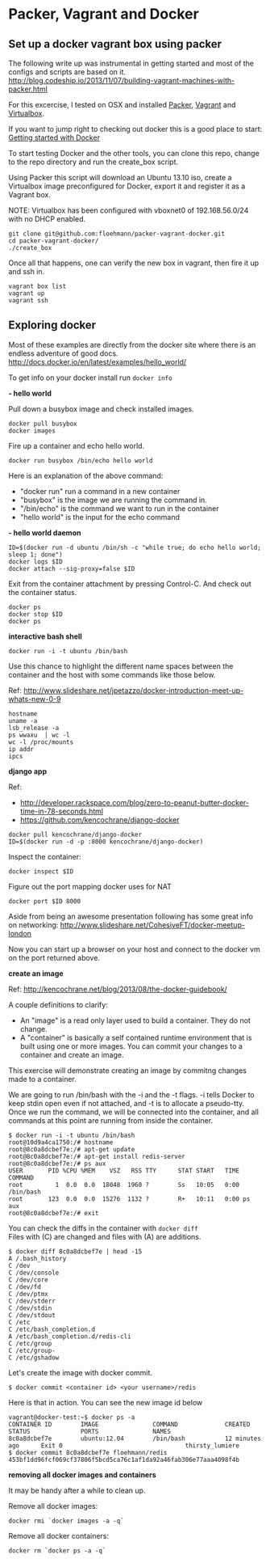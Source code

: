 Packer, Vagrant and Docker
==========================

Set up a docker vagrant box using packer
----


The following write up was instrumental in getting started and most of the configs and scripts are based on it.
http://blog.codeship.io/2013/11/07/building-vagrant-machines-with-packer.html


For this excercise, I tested on OSX and installed [Packer](http://www.packer.io/intro/getting-started/setup.html), [Vagrant](https://docs.vagrantup.com/v2/installation/) and [Virtualbox](https://www.virtualbox.org/wiki/Downloads).

If you want to jump right to checking out docker this is a good place to start: [Getting started with Docker](https://www.docker.io/gettingstarted/)

To start testing Docker and the other tools, you can clone this repo, change to the repo directory and run the create_box script.

Using Packer this script  will download an Ubuntu 13.10 iso, create a Virtualbox image preconfigured for Docker, export it and register it as a Vagrant box.

NOTE: Virtualbox has been configured with vboxnet0 of 192.168.56.0/24 with no DHCP enabled.

```
git clone git@github.com:floehmann/packer-vagrant-docker.git
cd packer-vagrant-docker/
./create_box
```

Once all that happens, one can verify the new box in vagrant, then fire it up and ssh in.


```
vagrant box list
vagrant up
vagrant ssh
```

Exploring docker
----


Most of these examples are directly from the docker site where there is an endless adventure of good docs.
http://docs.docker.io/en/latest/examples/hello_world/


To get info on your docker install run ```docker info```


**- hello world**

Pull down a busybox image and check installed images.

```
docker pull busybox
docker images
```

Fire up a container and echo hello world.

```
docker run busybox /bin/echo hello world
```

Here is an explanation of the above command: 

* "docker run" run a command in a new container
* "busybox" is the image we are running the command in.
* "/bin/echo" is the command we want to run in the container
* "hello world" is the input for the echo command


**- hello world daemon**

```
ID=$(docker run -d ubuntu /bin/sh -c "while true; do echo hello world; sleep 1; done")
docker logs $ID
docker attach --sig-proxy=false $ID
```

Exit from the container attachment by pressing Control-C. And check out the container status.

```
docker ps
docker stop $ID
docker ps
```


**interactive bash shell**

```
docker run -i -t ubuntu /bin/bash
```

Use this chance to highlight the different name spaces between the container and the host with some commands like those below.

Ref: http://www.slideshare.net/jpetazzo/docker-introduction-meet-up-whats-new-0-9

```
hostname
uname -a
lsb_release -a
ps wwaxu  | wc -l
wc -l /proc/mounts
ip addr
ipcs
```


**django app**

Ref:
* http://developer.rackspace.com/blog/zero-to-peanut-butter-docker-time-in-78-seconds.html
* https://github.com/kencochrane/django-docker

```
docker pull kencochrane/django-docker
ID=$(docker run -d -p :8000 kencochrane/django-docker)
```

Inspect the container:

```
docker inspect $ID
```

Figure out the port mapping docker uses for NAT

```
docker port $ID 8000
```

Aside from being an awesome presentation following has some great info on networking:
http://www.slideshare.net/CohesiveFT/docker-meetup-london


Now you can start up a browser on your host and connect to the docker vm on the port returned above.


**create an image** 

Ref: http://kencochrane.net/blog/2013/08/the-docker-guidebook/

A couple definitions to clarify:
* An "image" is a read only layer used to build a container. They do not change.
* A "container" is basically a self contained runtime environment that is built using one or more images. You can commit your changes to a container and create an image.

This exercise will demonstrate creating an image by commitng changes made to a container. 

We are going to run /bin/bash with the -i and the -t flags. -i tells Docker to keep stdin open even if not attached, and -t is to allocate a pseudo-tty. Once we run the command, we will be connected into the container, and all commands at this point are running from inside the container.

```
$ docker run -i -t ubuntu /bin/bash  
root@10d9a4ca1750:/# hostname  
root@8c0a8dcbef7e:/# apt-get update  
root@8c0a8dcbef7e:/# apt-get install redis-server  
root@8c0a8dcbef7e:/# ps aux  
USER       PID %CPU %MEM    VSZ   RSS TTY      STAT START   TIME COMMAND  
root         1  0.0  0.0  18048  1960 ?        Ss   10:05   0:00 /bin/bash  
root       123  0.0  0.0  15276  1132 ?        R+   10:11   0:00 ps aux  
root@8c0a8dcbef7e:/# exit
```

You can check the diffs in the container with ```docker diff```  
Files with (C) are changed and files with (A) are additions.

```
$ docker diff 8c0a8dcbef7e | head -15
A /.bash_history
C /dev
C /dev/console
C /dev/core
C /dev/fd
C /dev/ptmx
C /dev/stderr
C /dev/stdin
C /dev/stdout
C /etc
C /etc/bash_completion.d
A /etc/bash_completion.d/redis-cli
C /etc/group
C /etc/group-
C /etc/gshadow
```

Let's create the image with docker commit.

```
$ docker commit <container id> <your username>/redis
```

Here is that in action. You can see the new image id below

```
vagrant@docker-test:~$ docker ps -a  
CONTAINER ID        IMAGE               COMMAND             CREATED             STATUS              PORTS               NAMES  
8c0a8dcbef7e        ubuntu:12.04        /bin/bash           12 minutes ago      Exit 0                                  thirsty_lumiere  
$ docker commit 8c0a8dcbef7e floehmann/redis  
453bf1dd96fcf069cf37806f5bcd5ca76c1af1da92a46fab306e77aaa4098f4b  
```
  





**removing all docker images and containers**

It may be handy after a while to clean up.

Remove all docker images:

```
docker rmi `docker images -a -q`
```

Remove all docker containers:

```
docker rm `docker ps -a -q`
```
